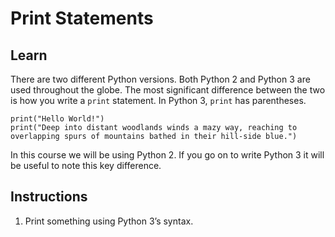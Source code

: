 # Print Statements

## Learn

There are two different Python versions. Both Python 2 and Python 3 are used throughout the globe. The most significant difference between the two is how you write a `print` statement. In Python 3, `print` has parentheses.

```
print("Hello World!")
print("Deep into distant woodlands winds a mazy way, reaching to overlapping spurs of mountains bathed in their hill-side blue.")
```

In this course we will be using Python 2. If you go on to write Python 3 it will be useful to note this key difference.

## Instructions

1. Print something using Python 3’s syntax.
